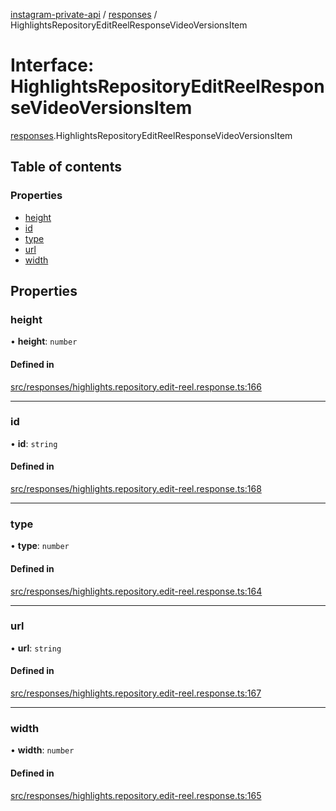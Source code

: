 [instagram-private-api](../../README.md) / [responses](../../modules/responses.md) / HighlightsRepositoryEditReelResponseVideoVersionsItem

# Interface: HighlightsRepositoryEditReelResponseVideoVersionsItem

[responses](../../modules/responses.md).HighlightsRepositoryEditReelResponseVideoVersionsItem

## Table of contents

### Properties

- [height](HighlightsRepositoryEditReelResponseVideoVersionsItem.md#height)
- [id](HighlightsRepositoryEditReelResponseVideoVersionsItem.md#id)
- [type](HighlightsRepositoryEditReelResponseVideoVersionsItem.md#type)
- [url](HighlightsRepositoryEditReelResponseVideoVersionsItem.md#url)
- [width](HighlightsRepositoryEditReelResponseVideoVersionsItem.md#width)

## Properties

### height

• **height**: `number`

#### Defined in

[src/responses/highlights.repository.edit-reel.response.ts:166](https://github.com/Nerixyz/instagram-private-api/blob/4971f34/src/responses/highlights.repository.edit-reel.response.ts#L166)

___

### id

• **id**: `string`

#### Defined in

[src/responses/highlights.repository.edit-reel.response.ts:168](https://github.com/Nerixyz/instagram-private-api/blob/4971f34/src/responses/highlights.repository.edit-reel.response.ts#L168)

___

### type

• **type**: `number`

#### Defined in

[src/responses/highlights.repository.edit-reel.response.ts:164](https://github.com/Nerixyz/instagram-private-api/blob/4971f34/src/responses/highlights.repository.edit-reel.response.ts#L164)

___

### url

• **url**: `string`

#### Defined in

[src/responses/highlights.repository.edit-reel.response.ts:167](https://github.com/Nerixyz/instagram-private-api/blob/4971f34/src/responses/highlights.repository.edit-reel.response.ts#L167)

___

### width

• **width**: `number`

#### Defined in

[src/responses/highlights.repository.edit-reel.response.ts:165](https://github.com/Nerixyz/instagram-private-api/blob/4971f34/src/responses/highlights.repository.edit-reel.response.ts#L165)
